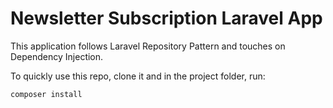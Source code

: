 # Newsletter Subscription Laravel App

This application follows Laravel Repository Pattern and touches on Dependency Injection.

To quickly use this repo, clone it and in the project folder, run:

```
composer install
```
